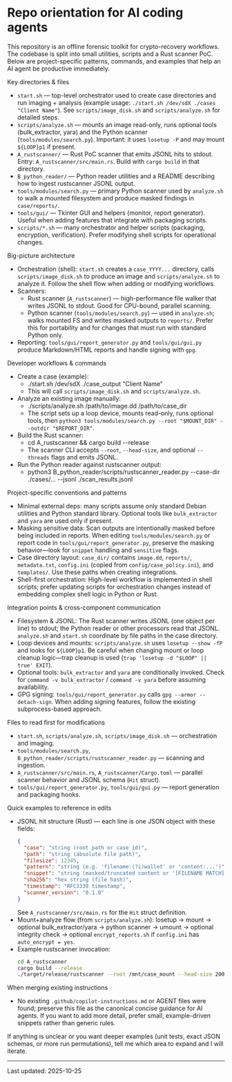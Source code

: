 <!-- Copilot instructions for contributors and AI coding agents. Keep concise and actionable. -->
# Repo orientation for AI coding agents

This repository is an offline forensic toolkit for crypto-recovery workflows. The codebase is split into small utilities, scripts and a Rust scanner PoC. Below are project-specific patterns, commands, and examples that help an AI agent be productive immediately.

Key directories & files
- `start.sh` — top-level orchestrator used to create case directories and run imaging + analysis (example usage: `./start.sh /dev/sdX ./cases "Client Name"`). See `scripts/image_disk.sh` and `scripts/analyze.sh` for detailed steps.
- `scripts/analyze.sh` — mounts an image read-only, runs optional tools (bulk_extractor, yara) and the Python scanner (`tools/modules/search.py`). Important: it uses `losetup -P` and may mount `${LOOP}p1` if present.
- `A_rustscanner/` — Rust PoC scanner that emits JSONL hits to stdout. Entry: `A_rustscanner/src/main.rs`. Build with `cargo build` in that directory.
- `B_python_reader/` — Python reader utilities and a README describing how to ingest rustscanner JSONL output.
- `tools/modules/search.py` — primary Python scanner used by `analyze.sh` to walk a mounted filesystem and produce masked findings in `case/reports/`.
- `tools/gui/` — Tkinter GUI and helpers (monitor, report generator). Useful when adding features that integrate with packaging scripts.
- `scripts/*.sh` — many orchestrator and helper scripts (packaging, encryption, verification). Prefer modifying shell scripts for operational changes.

Big-picture architecture
- Orchestration (shell): `start.sh` creates a `case_YYYY...` directory, calls `scripts/image_disk.sh` to produce an image and `scripts/analyze.sh` to analyze it. Follow the shell flow when adding or modifying workflows.
- Scanners:
  - Rust scanner (`A_rustscanner`) — high-performance file walker that writes JSONL to stdout. Good for CPU-bound, parallel scanning.
  - Python scanner (`tools/modules/search.py`) — used in `analyze.sh`; walks mounted FS and writes masked outputs to `reports/`. Prefer this for portability and for changes that must run with standard Python only.
- Reporting: `tools/gui/report_generator.py` and `tools/gui/gui.py` produce Markdown/HTML reports and handle signing with `gpg`.

Developer workflows & commands
- Create a case (example):
  - ./start.sh /dev/sdX ./case_output "Client Name"
  - This will call `scripts/image_disk.sh` and `scripts/analyze.sh`.
- Analyze an existing image manually:
  - ./scripts/analyze.sh /path/to/image.dd /path/to/case_dir
  - The script sets up a loop device, mounts read-only, runs optional tools, then `python3 tools/modules/search.py --root "$MOUNT_DIR" --outdir "$REPORT_DIR"`.
- Build the Rust scanner:
  - cd A_rustscanner && cargo build --release
  - The scanner CLI accepts `--root`, `--head-size`, and optional `--threads` flags and emits JSONL.
- Run the Python reader against rustscanner output:
  - python3 B_python_reader/scripts/rustscanner_reader.py --case-dir ./cases/... --jsonl ./scan_results.jsonl

Project-specific conventions and patterns
- Minimal external deps: many scripts assume only standard Debian utilities and Python standard library. Optional tools like `bulk_extractor` and `yara` are used only if present.
- Masking sensitive data: Scan outputs are intentionally masked before being included in reports. When editing `tools/modules/search.py` or report code in `tools/gui/report_generator.py`, preserve the masking behavior—look for `snippet` handling and `sensitive` flags.
- Case directory layout: `case_dir/` contains `image.dd`, `reports/`, `metadata.txt`, `config.ini` (copied from `config/case_policy.ini`), and `templates/`. Use these paths when creating integrations.
- Shell-first orchestration: High-level workflow is implemented in shell scripts; prefer updating scripts for orchestration changes instead of embedding complex shell logic in Python or Rust.

Integration points & cross-component communication
- Filesystem & JSONL: The Rust scanner writes JSONL (one object per line) to stdout; the Python reader or other processors read that JSONL. `analyze.sh` and `start.sh` coordinate by file paths in the case directory.
- Loop devices and mounts: `scripts/analyze.sh` uses `losetup --show -fP` and looks for `${LOOP}p1`. Be careful when changing mount or loop cleanup logic—trap cleanup is used (`trap 'losetup -d "$LOOP" || true' EXIT`).
- Optional tools: `bulk_extractor` and `yara` are conditionally invoked. Check for `command -v bulk_extractor` / `command -v yara` before assuming availability.
- GPG signing: `tools/gui/report_generator.py` calls `gpg --armor --detach-sign`. When adding signing features, follow the existing subprocess-based approach.

Files to read first for modifications
- `start.sh`, `scripts/analyze.sh`, `scripts/image_disk.sh` — orchestration and imaging.
- `tools/modules/search.py`, `B_python_reader/scripts/rustscanner_reader.py` — scanning and ingestion.
- `A_rustscanner/src/main.rs`, `A_rustscanner/Cargo.toml` — parallel scanner behavior and JSONL schema (`Hit` struct).
- `tools/gui/report_generator.py`, `tools/gui/gui.py` — report generation and packaging hooks.

Quick examples to reference in edits
- JSONL hit structure (Rust) — each line is one JSON object with these fields:
  ```json
  {
    "case": "string (root path or case id)",
    "path": "string (absolute file path)",
    "filesize": 12345,
    "pattern": "string (e.g. 'filename:(?i)wallet' or 'content:...')",
    "snippet": "string (masked/truncated content or '[FILENAME MATCH]')",
    "sha256": "hex string (file hash)",
    "timestamp": "RFC3339 timestamp",
    "scanner_version": "0.1.0"
  }
  ```
  See `A_rustscanner/src/main.rs` for the `Hit` struct definition.
- Mount+analyze flow (from `scripts/analyze.sh`): losetup -> mount -> optional bulk_extractor/yara -> python scanner -> umount -> optional integrity check -> optional `encrypt_reports.sh` if `config.ini` has `auto_encrypt = yes`.
- Example rustscanner invocation:
  ```bash
  cd A_rustscanner
  cargo build --release
  ./target/release/rustscanner --root /mnt/case_mount --head-size 200000 --threads 4 > hits.jsonl
  ```

When merging existing instructions
- No existing `.github/copilot-instructions.md` or AGENT files were found; preserve this file as the canonical concise guidance for AI agents. If you want to add more detail, prefer small, example-driven snippets rather than generic rules.

If anything is unclear or you want deeper examples (unit tests, exact JSON schemas, or more run permutations), tell me which area to expand and I will iterate.

---
Last updated: 2025-10-25
